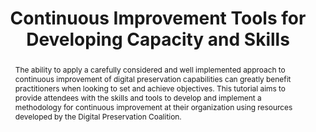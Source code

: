 ---
abstract: The ability to apply a carefully considered and well implemented approach
  to continuous improvement of digital preservation capabilities can greatly benefit
  practitioners when looking to set and achieve objectives. This tutorial aims to
  provide attendees with the skills and tools to develop and implement a methodology
  for continuous improvement at their organization using resources developed by the
  Digital Preservation Coalition.
creators:
- Sharon McMeekin
- Jenny Mitcham
- Amy Currie
date: null
document_url: https://osf.io/download/kryg8/
grand_parent: iPRES
institutions:
- Digital Preservation Coalition
keywords:
- maturity-modelling
- skills
- good-practice
- continuous-development
- benchmarking
landing_page_url: https://osf.io/qcz94/
language: eng
layout: publication
license: CC-BY 4.0 International
notes_url: https://osf.io/download/6361601e5e9d7200c2dc8072/
parent: iPRES 2022
publication_type: tutorial
size: null
slides_url: https://osf.io/download/pa7gc/
source_name: iPRES:osf:qcz94
stream_url: https://youtu.be/JrA9qLgPQLQ
title: Continuous Improvement Tools for Developing Capacity and Skills
year: 2022
---